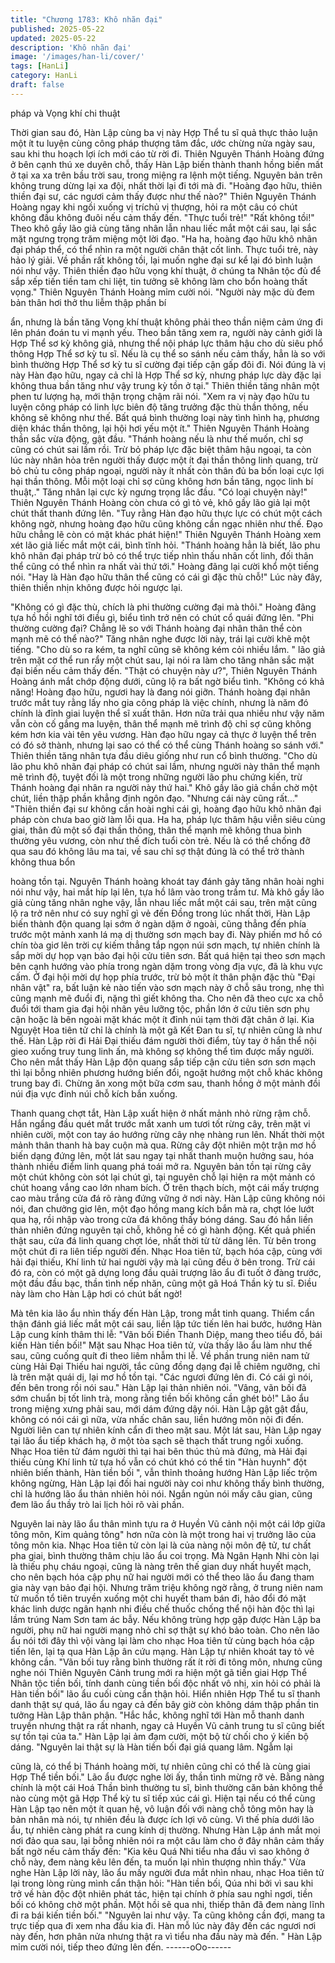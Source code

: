 ```yaml
---
title: "Chương 1783: Khô nhãn đại"
published: 2025-05-22
updated: 2025-05-22
description: 'Khô nhãn đại'
image: '/images/han-li/cover/'
tags: [HanLi]
category: HanLi
draft: false
---
```


pháp và Vọng khí chi thuật

Thời gian sau đó, Hàn Lập cùng ba vị này Hợp Thể tu sĩ quả thực
thảo luận một ít tu luyện cùng công pháp thượng tâm đắc, ước
chừng nửa ngày sau, sau khi thu hoạch lợi ích mới cáo từ rời đi.
Thiên Nguyên Thánh Hoàng đứng ở bên cạnh thú xe duyên chỗ,
thấy Hàn Lập biến thành thanh hồng biến mất ở tại xa xa trên bầu
trời sau, trong miệng ra lệnh một tiếng.
Nguyên bản trên không trung dừng lại xa đội, nhất thời lại đi tới
mà đi.
"Hoàng đạo hữu, thiên thiền đại sư, các ngươi cảm thấy được như
thế nào?" Thiên Nguyên Thánh Hoàng ngay khi ngồi xuống vị
tríchủ vị thượng, hỏi ra một câu có chút không đầu không đuôi
nếu cảm thấy đến.
"Thực tuổi trẻ!"
"Rất không tồi!"
Theo khô gầy lão giả cùng tăng nhân lẫn nhau liếc mắt một cái
sau, lại sắc mặt ngưng trọng trăm miệng một lời đạo.
"Ha ha, hoàng đạo hữu khô nhãn đại pháp thể, có thể nhìn ra một
người chân thật cốt linh. Thực tuổi trẻ, này hảo lý giải. Về phần rất
không tồi, lại muốn nghe đại sư kể lại đó bình luận nói như vậy.
Thiên thiền đạo hữu vọng khí thuật, ở chúng ta Nhân tộc đủ để
sắp xếp tiến tiền tam chi liệt, tin tưởng sẽ không làm cho bổn
hoàng thất vọng." Thiên Nguyên Thánh Hoàng mỉm cười nói.
"Người này mặc dù đem bản thân hơi thở thu liễm thập phần bí

ẩn, nhưng là bần tăng Vọng khí thuật không phải theo thần niệm
cảm ứng đi lên phán đoán tu vi mạnh yếu. Theo bần tăng xem ra,
người này cảnh giới là Hợp Thể sơ kỳ không giả, nhưng thể nội
pháp lực thâm hậu cho dù siêu phổ thông Hợp Thể sơ kỳ tu sĩ.
Nếu là cụ thể so sánh nếu cảm thấy, hẳn là so với bình thường
Hợp Thể sơ kỳ tu sĩ cường đại tiếp cận gấp đôi đi. Nói đúng là vị
này Hàn đạo hữu, ngay cả chỉ là Hợp Thể sơ kỳ, nhưng pháp lực
dày đặc lại không thua bần tăng như vậy trung kỳ tồn ở tại." Thiên
thiền tăng nhân một phen tư lượng hạ, mới thận trọng chậm rãi
nói.
"Xem ra vị này đạo hữu tu luyện công pháp có linh lực biên độ
tăng trưởng đặc thù thần thông, nếu không sẽ không như thế. Bất
quá bình thường loại này tình hình hạ, phương diện khác thần
thông, lại hội hơi yếu một ít." Thiên Nguyên Thánh Hoàng thần
sắc vừa động, gật đầu.
"Thánh hoàng nếu là như thế muốn, chỉ sợ cũng có chút sai lầm
rồi. Trừ bỏ pháp lực đặc biệt thâm hậu ngoại, ta còn lúc này nhân
hỏa trên người thấy được một ít đại thần thông linh quang, trừ bỏ
chủ tu công pháp ngoại, người này ít nhất còn thân đủ ba bốn loại
cực lợi hại thần thông. Mỗi một loại chỉ sợ cũng không hơn bần
tăng, ngọc linh bí thuật,." Tăng nhân lại cực kỳ ngưng trọng lắc
đầu.
"Có loại chuyện này!" Thiên Nguyên Thánh Hoàng còn chưa có gì
tỏ vẻ, khô gầy lão giả lại một chút thất thanh đứng lên.
"Tuy rằng Hàn đạo hữu thực lực có chút một cách không ngờ,
nhưng hoàng đạo hữu cũng không cần ngạc nhiên như thế. Đạo
hữu chẳng lẽ còn có mặt khác phát hiện!" Thiên Nguyên Thánh
Hoàng xem xét lão giả liếc mắt một cái, bình tĩnh hỏi.
"Thánh hoàng hẳn là biết, lão phu khô nhãn đại pháp trừ bỏ có
thể trực tiếp nhìn thấu nhân cốt linh, đối thân thể cũng có thể nhìn
ra nhất vài thứ tới." Hoàng đãng lại cười khổ một tiếng nói.
"Hay là Hàn đạo hữu thân thể cũng có cái gì đặc thù chỗ!" Lúc
này đây, thiên thiền nhịn không được hỏi ngược lại.

"Không có gì đặc thù, chích là phi thường cường đại mà thôi."
Hoàng đãng tựa hồ hồi nghĩ tới điều gì, biểu tình trở nên có chút
cổ quái đứng lên.
"Phi thường cường đại? Chẳng lẽ so với Thánh hoàng đại nhân
thân thể còn mạnh mẽ có thể nào?" Tăng nhân nghe được lời
này, trái lại cười khẽ một tiếng.
"Cho dù so ra kém, ta nghĩ cũng sẽ không kém cỏi nhiều lắm.
" lão giả trên mặt cơ thể run rẩy một chút sau, lại nói ra làm cho
tăng nhân sắc mặt đại biến nếu cảm thấy đến.
"Thật có chuyện này ư?", Thiên Nguyên Thánh Hoàng ánh mắt
chớp động dưới, cũng lộ ra bất ngờ biểu tình.
"Không có khả năng! Hoàng đạo hữu, ngươi hay là đang nói giỡn.
Thánh hoàng đại nhân trước mắt tuy rằng lấy nho gia công pháp
là việc chính, nhưng là năm đó chính là đỉnh giai luyện thể sĩ xuất
thân. Hơn nữa trải qua nhiều như vậy năm vẫn còn cố gắng ma
luyện, thân thể mạnh mẽ trình độ chỉ sợ cũng không kém hơn kia
vài tên yêu vương. Hàn đạo hữu ngay cả thực ở luyện thể trên có
đó sở thành, nhưng lại sao có thể có thể cùng Thánh hoàng so
sánh với." Thiên thiền tăng nhân tựa đầu diêu giống như run cổ
bình thường.
"Cho dù lão phu khô nhãn đại pháp có chút sai lầm, nhưng người
này thân thể mạnh mẽ trình độ, tuyệt đối là một trong những
người lão phu chứng kiến, trừ Thánh hoàng đại nhân ra người này
thứ hai." Khô gầy lão giả chần chờ một chút, liền thập phần khẳng
định ngôn đạo.
"Nhưng cái này cũng rất..."
"Thiên thiền đại sư không cần hoài nghi cái gì, hoàng đạo hữu
khô nhãn đại pháp còn chưa bao giờ làm lỗi qua. Ha ha, pháp lực
thâm hậu viễn siêu cùng giai, thân đủ một số đại thần thông, thân
thể mạnh mẽ không thua bình thường yêu vương, còn như thế
đích tuổi còn trẻ. Nếu là có thể chống đỡ qua sau đó không lâu
ma tai, về sau chỉ sợ thật đúng là có thể trở thành không thua bổn

hoàng tồn tại. Nguyên Thánh hoàng khoát tay đánh gảy tăng
nhân hoài nghi nói như vậy, hai mắt híp lại lên, tựa hồ lâm vào
trong trầm tư.
Mà khô gầy lão giả cùng tăng nhân nghe vậy, lẫn nhau liếc mắt
một cái sau, trên mặt cũng lộ ra trở nên như có suy nghĩ gì vẻ đến
Đồng trong lúc nhất thời, Hàn Lập biến thành độn quang lại sớm ở
ngàn dặm ở ngoài, cũng thẳng đến phía trước một mảnh xanh lá
mạ dị thường sơn mạch bay đi.
Này phiến mơ hồ có chín tòa giơ lên trời cự kiếm thẳng tắp ngọn
núi sơn mạch, tự nhiên chính là sắp mời dự họp vạn bảo đại hội
cửu tiên sơn.
Bất quá hiện tại theo sơn mạch bên cạnh hướng vào phía trong
ngàn dặm trong vòng địa vực, đã là khu vực cấm.
Ở đại hội mời dự họp phía trước, trừ bỏ một ít thân phận đặc thù
"Đại nhân vật" ra, bất luận kẻ nào tiến vào sơn mạch này ở chỗ
sâu trong, nhẹ thì cũng mạnh mẽ đuổi đi, nặng thì giết không tha.
Cho nên đã theo cực xa chỗ đuổi tới tham gia đại hội nhân yêu
lưỡng tộc, phần lớn ở cửu tiên sơn phụ cận hoặc là bên ngoài mặt
khác một ít đỉnh núi tạm thời đặt chân ở lại.
Kia Nguyệt Hoa tiên tử chỉ là chính là một gã Kết Đan tu sĩ, tự
nhiên cũng là như thế.
Hàn Lập rời đi Hải Đại thiếu đám người thời điểm, tùy tay ở hắn
thể nội gieo xuống truy tung linh ấn, mà không sợ không thể tìm
được mấy người.
Cho nên mắt thấy Hàn Lập độn quang sắp tiếp cận cửu tiên sơn
sơn mạch thì lại bỗng nhiên phương hướng biến đổi, ngoặt hướng
một chỗ khác không trung bay đi.
Chừng ăn xong một bữa cơm sau, thanh hồng ở một mảnh đồi núi
địa vực đỉnh núi chỗ kích bắn xuống.

Thanh quang chợt tắt, Hàn Lập xuất hiện ở nhất mảnh nhỏ rừng
rậm chỗ.
Hắn ngẩng đầu quét mắt trước mắt xanh um tươi tốt rừng cây,
trên mặt vi nhiên cười, một con tay áo hướng rừng cây nhẹ nhàng
run lên.
Nhất thời một mảnh thân thanh hà bay cuộn mà qua.
Rừng cây đột nhiên một trận mơ hồ biến dạng đứng lên, một lát
sau ngay tại nhất thanh muộn hưởng sau, hóa thành nhiều điểm
linh quang phá toái mở ra.
Nguyên bản tồn tại rừng cây một chút không còn sót lại chút gì, tại
nguyên chỗ lại hiện ra một mảnh có chút hoang vắng cao lớn
nham bích.
Ở trên thạch bích, một cái mấy trượng cao màu trắng cửa đá rõ
ràng đứng vững ở nơi này.
Hàn Lập cũng không nói nói, đan chưởng giơ lên, một đạo hồng
mang kích bắn mà ra, chợt lóe lướt qua hạ, rồi nhập vào trong
cửa đá không thấy bóng dáng.
Sau đó hắn liền thản nhiên đứng nguyên tại chỗ, không hề có gì
hành động.
Kết quả phiến thật sau, cửa đá linh quang chợt lóe, nhất thời từ từ
dâng lên.
Từ bên trong một chút đi ra liên tiếp người đến.
Nhạc Hoa tiên tử, bạch hóa cập, cùng với hải đại thiếu, Khí linh tử
hai người vậy mà lại cũng đều ở bên trong. Trừ cái đó ra, còn có
một gã dựng long đầu quải trượng lão ẩu đi tuốt ở đàng trước,
một đầu đầu bạc, thần tình nếp nhăn, cũng một gã Hoá Thần kỳ
tu sĩ.
Điều này làm cho Hàn Lập hơi có chút bất ngờ!

Mà tên kia lão ẩu nhìn thấy đến Hàn Lập, trong mắt tinh quang.
Thiểm cẩn thận đánh giá liếc mắt một cái sau, liền lập tức tiến lên
hai bước, hướng Hàn Lập cung kính thâm thi lễ:
"Vãn bối Điền Thanh Diệp, mang theo tiểu đồ, bái kiến Hàn tiền
bối!"
Mặt sau Nhạc Hoa tiên tử, vừa thấy lão ẩu làm như thế sau, cũng
cuống quít đi theo liêm nhẫm thi lễ.
Về phần trung niên nam tử cùng Hải Đại Thiếu hai người, tắc
cũng đồng dạng đại lễ chiêm ngưỡng, chỉ là trên mặt quái dị, lại
mơ hồ tồn tại.
"Các ngươi đứng lên đi. Có cái gì nói, đến bên trong rồi nói sau."
Hàn Lập lại thản nhiên nói.
"Vâng, vãn bối đã sớm chuẩn bị tốt linh trà, mong rằng tiền bối
không cần ghét bỏ!" Lão ẩu trong miệng xưng phải sau, mới dám
đứng dậy nói.
Hàn Lập gật gật đầu, không có nói cái gì nữa, vừa nhấc chân sau,
liền hướng môn nội đi đến.
Người liên can tự nhiên kính cẩn đi theo mặt sau.
Một lát sau, Hàn Lập ngay tại lão ẩu tiếp khách hạ, ở một tòa
sạch sẽ thạch thất trung ngồi xuống.
Nhạc Hoa tiên tử đám người thì tại hai bên thúc thủ mà đứng, mà
Hải đại thiếu cùng Khí linh tử tựa hồ vẫn có chút khó có thể tin
"Hàn huynh" đột nhiên biến thành, Hàn tiền bối ", vẫn thỉnh thoảng
hướng Hàn Lập liếc trộm không ngừng,
Hàn Lập lại đối hai người này coi như không thấy bình thường,
chỉ là hướng lão ẩu thản nhiên hỏi nói.
Ngắn ngủn nói mấy câu gian, cũng đem lão ẩu thầy trò lai lịch hỏi
rõ vài phần.

Nguyên lai này lão ẩu thân mình tựu ra ở Huyền Vũ cảnh nội một
cái lớp giữa tông môn, Kim quảng tông" hơn nữa còn là một trong
hai vị trưởng lão của tông môn kia.
Nhạc Hoa tiên tử còn lại là của nàng nội môn đệ tử, tư chất pha
giai, bình thường thâm chịu lão ẩu coi trọng.
Mà Ngân Hạnh Nhi còn lại là thiếu phụ cháu ngoại, cũng là nàng
trên thế gian duy nhất huyết mạch, cho nên bạch hóa cập phụ nữ
hai người mới có thể theo lão ẩu đang tham gia này vạn bảo đại
hội.
Nhưng trăm triệu không ngờ rằng, ở trung niên nam tử muốn tổ
tiên truyền xuống một chi huyết tham bán đi, hảo đổi đó mặt khác
linh dược ngân hạnh nhi điều chế thuốc chống thể nội hàn độc thì
lại lầm trúng Nam Sơn tam ác bẫy.
Nếu không trùng hợp gặp được Hàn Lập ba người, phụ nữ hai
người mạng nhỏ chỉ sợ thật sự khó bảo toàn.
Cho nên lão ẩu nói tới đây thì vội vàng lại làm cho nhạc Hoa tiên
tử cùng bạch hóa cập tiến lên, lại tạ qua Hàn Lập ân cứu mạng.
Hàn Lập tự nhiên khoát tay tỏ vẻ không cần.
"Vãn bối tuy rằng bình thường rất ít rời đi tông môn, nhưng cũng
nghe nói Thiên Nguyên Cảnh trung mới ra hiện một gã tiến giai
Hợp Thể Nhân tộc tiền bối, tính danh cùng tiền bối độc nhất vô
nhị, xin hỏi có phải là Hàn tiền bối" lão ẩu cuối cùng cẩn thận hỏi.
Hiển nhiên Hợp Thể tu sĩ thanh danh thật sự quá, lão ẩu ngay cả
đến bây giờ còn không dám thập phần tin tưởng Hàn Lập thân
phận.
"Hắc hắc, không nghĩ tới Hàn mỗ thanh danh truyền nhưng thật ra
rất nhanh, ngay cả Huyền Vũ cảnh trung tu sĩ cũng biết sự tồn tại
của ta." Hàn Lập lại ảm đạm cười, một bộ từ chối cho ý kiến bộ
dáng.
"Nguyên lai thật sự là Hàn tiền bối đại giá quang lâm. Ngẫm lại

cũng là, có thể bị Thánh hoàng mời, tự nhiên cũng chỉ có thể là
cùng giai Hợp Thể tiền bối." Lão ẩu được nghe lời ấy, thần tình
mừng rỡ vẻ.
Bằng nàng chính là một cái Hoá Thần bình thường tu sĩ, bình
thường căn bản không thể nào cùng một gã Hợp Thể kỳ tu sĩ tiếp
xúc cái gì. Hiện tại nếu có thể cùng Hàn Lập tạo nên một ít quan
hệ, vô luận đối với nàng chỗ tông môn hay là bản nhân mà nói, tự
nhiên đều là được ích lợi vô cùng.
Vì thế phía dưới lão ẩu, tự nhiên càng phát ra cung kính dị
thường.
Nhưng Hàn Lập ánh mắt mọi nơi đảo qua sau, lại bỗng nhiên nói
ra một câu làm cho ở đây nhân cảm thấy bất ngờ nếu cảm thấy
đến:
"Kia kêu Quá Nhi tiểu nha đầu vì sao không ở chỗ này, đem nàng
kêu lên đến, ta muốn lại nhìn thượng nhìn thấy."
Vừa nghe Hàn Lập lời này, lão ẩu mấy người đưa mắt nhìn nhau,
nhạc Hoa tiên tử lại trong lòng rùng mình cẩn thận hỏi:
"Hàn tiền bối, Qúa nhi bởi vì sau khi trở về hàn độc đột nhiên phát
tác, hiện tại chính ở phía sau nghỉ ngơi, tiền bối có không chờ một
phần. Một hồi sẽ qua nhi, thiếp thân đã đem nàng lĩnh đi ra bái
kiến tiền bối."
"Nguyên lai như vậy. Ta cũng không cần đợi, mang ta trực tiếp
qua đi xem nha đầu kia đi. Hàn mỗ lúc này đây đến các ngươi nơi
này đến, hơn phân nửa nhưng thật ra vì tiểu nha đầu này mà đến.
" Hàn Lập mỉm cười nói, tiếp theo đứng lên đến.
------oOo------
